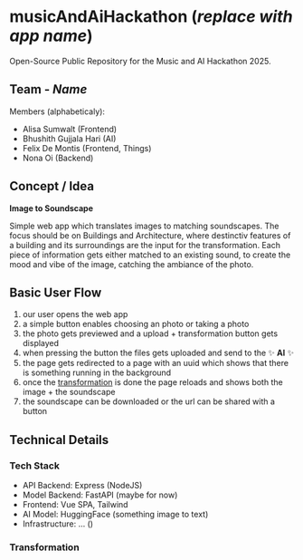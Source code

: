# musicAndAiHackathon (*replace with app name*) 
Open-Source Public Repository for the Music and AI Hackathon 2025. 

## Team - *Name*

Members (alphabeticaly):
 * Alisa Sumwalt (Frontend)
 * Bhushith Gujjala Hari (AI)
 * Felix De Montis (Frontend, Things)
 * Nona Oi (Backend)

## Concept / Idea

**Image to Soundscape**

Simple web app which translates images to matching soundscapes. The focus should be on Buildings and Architecture, where destinctiv features of a building and its surroundings are the input for the transformation. Each piece of information gets either matched to an existing sound, to create the mood and vibe of the image, catching the ambiance of the photo.

## Basic User Flow

1. our user opens the web app
2. a simple button enables choosing an photo or taking a photo
3. the photo gets previewed and a upload + transformation button gets displayed
4. when pressing the button the files gets uploaded and send to the ✨ **AI** ✨
5. the page gets redirected to a page with an uuid which shows that there is something running in the background
6. once the [transformation](#transformation) is done the page reloads and shows both the image + the soundscape
7. the soundscape can be downloaded or the url can be shared with a button

## Technical Details

### Tech Stack

* API Backend: Express (NodeJS)
* Model Backend: FastAPI (maybe for now)
* Frontend: Vue SPA, Tailwind
* AI Model: HuggingFace (something image to text)
* Infrastructure: … ()

### Transformation

### 
